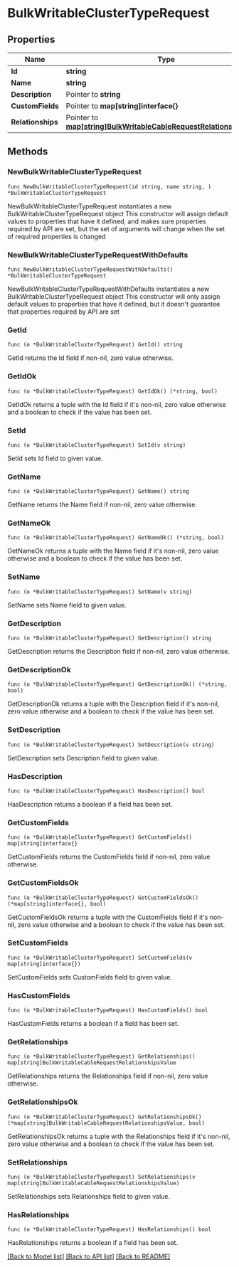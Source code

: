 # BulkWritableClusterTypeRequest

## Properties

Name | Type | Description | Notes
------------ | ------------- | ------------- | -------------
**Id** | **string** |  | 
**Name** | **string** |  | 
**Description** | Pointer to **string** |  | [optional] 
**CustomFields** | Pointer to **map[string]interface{}** |  | [optional] 
**Relationships** | Pointer to [**map[string]BulkWritableCableRequestRelationshipsValue**](BulkWritableCableRequestRelationshipsValue.md) |  | [optional] 

## Methods

### NewBulkWritableClusterTypeRequest

`func NewBulkWritableClusterTypeRequest(id string, name string, ) *BulkWritableClusterTypeRequest`

NewBulkWritableClusterTypeRequest instantiates a new BulkWritableClusterTypeRequest object
This constructor will assign default values to properties that have it defined,
and makes sure properties required by API are set, but the set of arguments
will change when the set of required properties is changed

### NewBulkWritableClusterTypeRequestWithDefaults

`func NewBulkWritableClusterTypeRequestWithDefaults() *BulkWritableClusterTypeRequest`

NewBulkWritableClusterTypeRequestWithDefaults instantiates a new BulkWritableClusterTypeRequest object
This constructor will only assign default values to properties that have it defined,
but it doesn't guarantee that properties required by API are set

### GetId

`func (o *BulkWritableClusterTypeRequest) GetId() string`

GetId returns the Id field if non-nil, zero value otherwise.

### GetIdOk

`func (o *BulkWritableClusterTypeRequest) GetIdOk() (*string, bool)`

GetIdOk returns a tuple with the Id field if it's non-nil, zero value otherwise
and a boolean to check if the value has been set.

### SetId

`func (o *BulkWritableClusterTypeRequest) SetId(v string)`

SetId sets Id field to given value.


### GetName

`func (o *BulkWritableClusterTypeRequest) GetName() string`

GetName returns the Name field if non-nil, zero value otherwise.

### GetNameOk

`func (o *BulkWritableClusterTypeRequest) GetNameOk() (*string, bool)`

GetNameOk returns a tuple with the Name field if it's non-nil, zero value otherwise
and a boolean to check if the value has been set.

### SetName

`func (o *BulkWritableClusterTypeRequest) SetName(v string)`

SetName sets Name field to given value.


### GetDescription

`func (o *BulkWritableClusterTypeRequest) GetDescription() string`

GetDescription returns the Description field if non-nil, zero value otherwise.

### GetDescriptionOk

`func (o *BulkWritableClusterTypeRequest) GetDescriptionOk() (*string, bool)`

GetDescriptionOk returns a tuple with the Description field if it's non-nil, zero value otherwise
and a boolean to check if the value has been set.

### SetDescription

`func (o *BulkWritableClusterTypeRequest) SetDescription(v string)`

SetDescription sets Description field to given value.

### HasDescription

`func (o *BulkWritableClusterTypeRequest) HasDescription() bool`

HasDescription returns a boolean if a field has been set.

### GetCustomFields

`func (o *BulkWritableClusterTypeRequest) GetCustomFields() map[string]interface{}`

GetCustomFields returns the CustomFields field if non-nil, zero value otherwise.

### GetCustomFieldsOk

`func (o *BulkWritableClusterTypeRequest) GetCustomFieldsOk() (*map[string]interface{}, bool)`

GetCustomFieldsOk returns a tuple with the CustomFields field if it's non-nil, zero value otherwise
and a boolean to check if the value has been set.

### SetCustomFields

`func (o *BulkWritableClusterTypeRequest) SetCustomFields(v map[string]interface{})`

SetCustomFields sets CustomFields field to given value.

### HasCustomFields

`func (o *BulkWritableClusterTypeRequest) HasCustomFields() bool`

HasCustomFields returns a boolean if a field has been set.

### GetRelationships

`func (o *BulkWritableClusterTypeRequest) GetRelationships() map[string]BulkWritableCableRequestRelationshipsValue`

GetRelationships returns the Relationships field if non-nil, zero value otherwise.

### GetRelationshipsOk

`func (o *BulkWritableClusterTypeRequest) GetRelationshipsOk() (*map[string]BulkWritableCableRequestRelationshipsValue, bool)`

GetRelationshipsOk returns a tuple with the Relationships field if it's non-nil, zero value otherwise
and a boolean to check if the value has been set.

### SetRelationships

`func (o *BulkWritableClusterTypeRequest) SetRelationships(v map[string]BulkWritableCableRequestRelationshipsValue)`

SetRelationships sets Relationships field to given value.

### HasRelationships

`func (o *BulkWritableClusterTypeRequest) HasRelationships() bool`

HasRelationships returns a boolean if a field has been set.


[[Back to Model list]](../README.md#documentation-for-models) [[Back to API list]](../README.md#documentation-for-api-endpoints) [[Back to README]](../README.md)


